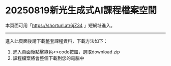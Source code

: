 # 20250819新光生成式AI課程檔案空間
本頁面可用「https://shorturl.at/6jZ34 」短網址進入。

---
進入此頁面後請下載整套課程資料，下載方法如下：
1. 進入頁面後點擊綠色<>code按鈕，選取download zip
2. 課程檔案將會整個下載到您的電腦中
